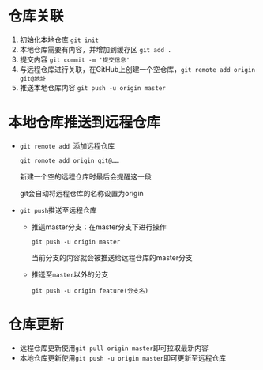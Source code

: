 # 仓库关联

1. 初始化本地仓库 `git init`
2. 本地仓库需要有内容，并增加到缓存区 `git add .`
3. 提交内容 `git commit -m '提交信息'`
4. 与远程仓库进行关联，在GitHub上创建一个空仓库，`git remote add origin git@地址`
5. 推送本地仓库内容 `git push -u origin master`

# 本地仓库推送到远程仓库

- `git remote add `添加远程仓库

  ```
  git romote add origin git@……
  ```

  新建一个空的远程仓库时最后会提醒这一段

  git会自动将远程仓库的名称设置为origin

- `git push`推送至远程仓库

  - 推送master分支：在master分支下进行操作

    ```
    git push -u origin master
    ```

    当前分支的内容就会被推送给远程仓库的master分支

  - 推送至`master`以外的分支

    ```
    git push -u origin feature(分支名)
    ```

# 仓库更新

-   远程仓库更新使用`git pull origin master`即可拉取最新内容
-   本地仓库更新使用`git push -u origin master`即可更新至远程仓库